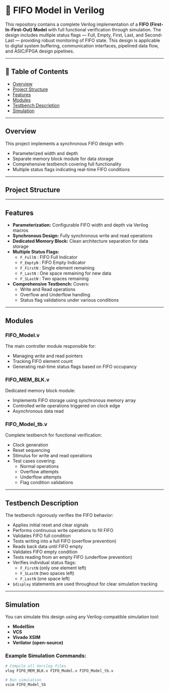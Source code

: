 # 🚀 FIFO Model in Verilog

This repository contains a complete Verilog implementation of a **FIFO (First-In-First-Out) Model** with full functional verification through simulation. The design includes multiple status flags — Full, Empty, First, Last, and Second-Last — providing robust monitoring of FIFO state. This design is applicable to digital system buffering, communication interfaces, pipelined data flow, and ASIC/FPGA design pipelines.

---

## 📑 Table of Contents

- [Overview](#overview)
- [Project Structure](#project-structure)
- [Features](#features)
- [Modules](#modules)
- [Testbench Description](#testbench-description)
- [Simulation](#simulation)

---

## Overview

This project implements a synchronous FIFO design with:

- Parameterized width and depth
- Separate memory block module for data storage
- Comprehensive testbench covering full functionality
- Multiple status flags indicating real-time FIFO conditions

---

## Project Structure


---

## Features

- **Parameterization:** Configurable FIFO width and depth via Verilog macros
- **Synchronous Design:** Fully synchronous write and read operations
- **Dedicated Memory Block:** Clean architecture separation for data storage
- **Multiple Status Flags:**
  - `F_FullN`  : FIFO Full Indicator
  - `F_EmptyN` : FIFO Empty Indicator
  - `F_FirstN` : Single element remaining
  - `F_LastN`  : One space remaining for new data
  - `F_SLastN` : Two spaces remaining
- **Comprehensive Testbench:** Covers:
  - Write and Read operations
  - Overflow and Underflow handling
  - Status flag validations under various conditions

---

## Modules

### FIFO_Model.v

The main controller module responsible for:

- Managing write and read pointers
- Tracking FIFO element count
- Generating real-time status flags based on FIFO occupancy

### FIFO_MEM_BLK.v

Dedicated memory block module:

- Implements FIFO storage using synchronous memory array
- Controlled write operations triggered on clock edge
- Asynchronous data read

### FIFO_Model_tb.v

Complete testbench for functional verification:

- Clock generation
- Reset sequencing
- Stimulus for write and read operations
- Test cases covering:
  - Normal operations
  - Overflow attempts
  - Underflow attempts
  - Flag condition validations

---

## Testbench Description

The testbench rigorously verifies the FIFO behavior:

- Applies initial reset and clear signals
- Performs continuous write operations to fill FIFO
- Validates FIFO full condition
- Tests writing into a full FIFO (overflow prevention)
- Reads back data until FIFO empty
- Validates FIFO empty condition
- Tests reading from an empty FIFO (underflow prevention)
- Verifies individual status flags:
  - `F_FirstN` (only one element left)
  - `F_SLastN` (two spaces left)
  - `F_LastN` (one space left)
- `$display` statements are used throughout for clear simulation tracking

---

## Simulation

You can simulate this design using any Verilog-compatible simulation tool:

- **ModelSim**
- **VCS**
- **Vivado XSIM**
- **Verilator (open-source)**

### Example Simulation Commands:

```bash
# Compile all Verilog files
vlog FIFO_MEM_BLK.v FIFO_Model.v FIFO_Model_tb.v

# Run simulation
vsim FIFO_Model_tb
